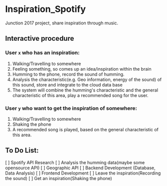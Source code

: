 # Inspiration_Spotify
Junction 2017 project, share inspiration through music.

## Interactive procedure

### User `x` who has an inspiration:

1. Walking/Travelling to somewhere
2. Feeling something, so comes up an idea/inspiration within the brain
3. Humming to the phone, record the sound of humming.
4. Analysis the characteristic(e.g. Geo information, energy of the sound) of this sound, store and integrate to the cloud data base
5. The system will combine the humming's characteristic and the general characteristic of this area, play a recommended song for the user.

### User `y` who want to get the inspiration of somewhere:

1. Walking/Travelling to somewhere
2. Shaking the phone
3. A recommended song is played, based on the general characteristic of this area.

## To Do List:

[ ] Spotify API Research
[ ] Analysis the humming data(maybe some opensource API)
[ ] Geographic API
[ ] Backend Development (Database, Data Analysis)
[ ] Frontend Development
  [ ] Leave the inspiration(Recording the sound)
  [ ] Get an inspiration(Shaking the phone)

